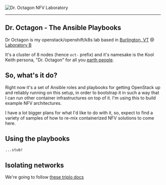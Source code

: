 ![Dr. Octagon NFV Laboratory](http://i.imgur.com/lQOHIBC.png)

----

## Dr. Octagon - The Ansible Playbooks

Dr Octagon is my openstack/openshift/k8s lab based in [Burlington, VT](https://en.wikipedia.org/wiki/Burlington,_Vermont) @ [Laboratory B](https://www.facebook.com/LaboratoryB/)

It's a cluster of 8 nodes (hence `oct-` prefix) and it's namesake is the Kool Keith persona, "Dr. Octagon" for all you [earth people](https://www.youtube.com/watch?v=tjKHQeRSvjk).

## So, what's it do?

Right now it's a set of Ansible roles and playbooks for getting OpenStack up and reliably running on this setup, in order to bootstrap it in such a way that I can run other container infrastructures on top of it. I'm using this to build example NFV architectures.

I have a lot bigger plans for what I'd like to do with it, so, expect to find a variety of samples of how to re-mix containerized NFV solutions to come here.

## Using the playbooks

```
...stub!
```

## Isolating networks

We're going to follow [these triplo docs](http://docs.openstack.org/developer/tripleo-docs/advanced_deployment/network_isolation.html)